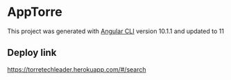 # AppTorre

This project was generated with [Angular CLI](https://github.com/angular/angular-cli) version 10.1.1 and updated to 11

## Deploy link

https://torretechleader.herokuapp.com/#/search


